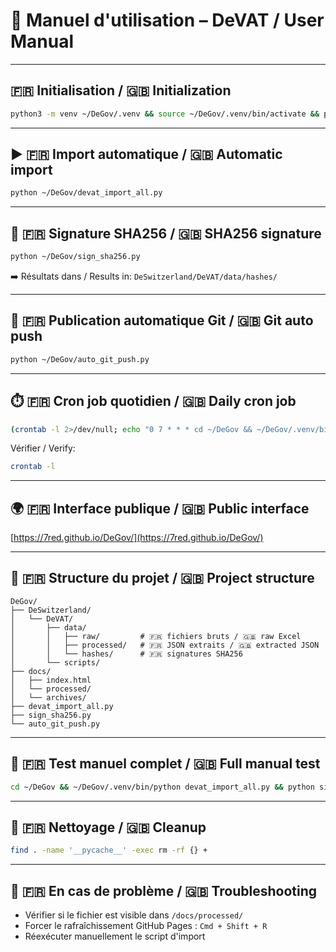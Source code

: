 # 📘 Manuel d'utilisation – DeVAT / User Manual

---

## 🇫🇷 Initialisation / 🇬🇧 Initialization

```bash
python3 -m venv ~/DeGov/.venv && source ~/DeGov/.venv/bin/activate && pip install requests pandas openpyxl beautifulsoup4
```

---

## ▶️ 🇫🇷 Import automatique / 🇬🇧 Automatic import

```bash
python ~/DeGov/devat_import_all.py
```

---

## 🔐 🇫🇷 Signature SHA256 / 🇬🇧 SHA256 signature

```bash
python ~/DeGov/sign_sha256.py
```

➡️ Résultats dans / Results in: `DeSwitzerland/DeVAT/data/hashes/`

---

## 🚀 🇫🇷 Publication automatique Git / 🇬🇧 Git auto push

```bash
python ~/DeGov/auto_git_push.py
```

---

## ⏱️ 🇫🇷 Cron job quotidien / 🇬🇧 Daily cron job

```bash
(crontab -l 2>/dev/null; echo "0 7 * * * cd ~/DeGov && ~/DeGov/.venv/bin/python devat_import_all.py && python ~/DeGov/auto_git_push.py") | crontab -
```

Vérifier / Verify:

```bash
crontab -l
```

---

## 🌍 🇫🇷 Interface publique / 🇬🇧 Public interface

[https://7red.github.io/DeGov/](https://7red.github.io/DeGov/)

---

## 📂 🇫🇷 Structure du projet / 🇬🇧 Project structure

```
DeGov/
├── DeSwitzerland/
│   └── DeVAT/
│       ├── data/
│       │   ├── raw/         # 🇫🇷 fichiers bruts / 🇬🇧 raw Excel
│       │   ├── processed/   # 🇫🇷 JSON extraits / 🇬🇧 extracted JSON
│       │   └── hashes/      # 🇫🇷 signatures SHA256
│       └── scripts/
├── docs/
│   ├── index.html
│   └── processed/
│   └── archives/
├── devat_import_all.py
├── sign_sha256.py
└── auto_git_push.py
```

---

## 🧪 🇫🇷 Test manuel complet / 🇬🇧 Full manual test

```bash
cd ~/DeGov && ~/DeGov/.venv/bin/python devat_import_all.py && python sign_sha256.py && python auto_git_push.py
```

---

## 🧼 🇫🇷 Nettoyage / 🇬🇧 Cleanup

```bash
find . -name '__pycache__' -exec rm -rf {} +
```

---

## 🛟 🇫🇷 En cas de problème / 🇬🇧 Troubleshooting

- Vérifier si le fichier est visible dans `/docs/processed/`
- Forcer le rafraîchissement GitHub Pages : `Cmd + Shift + R`
- Réexécuter manuellement le script d'import

